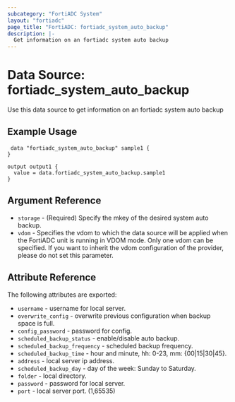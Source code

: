 ```yaml
---
subcategory: "FortiADC System"
layout: "fortiadc"
page_title: "FortiADC: fortiadc_system_auto_backup"
description: |-
  Get information on an fortiadc system auto backup
---
```


# Data Source: fortiadc_system_auto_backup
Use this data source to get information on an fortiadc system auto backup

## Example Usage

```hcl
 data "fortiadc_system_auto_backup" sample1 {
}

output output1 {
  value = data.fortiadc_system_auto_backup.sample1
}
```

## Argument Reference
* `storage` - (Required) Specify the mkey of the desired  system auto backup.
* `vdom` - Specifies the vdom to which the data source will be applied when the FortiADC unit is running in VDOM mode. Only one vdom can be specified. If you want to inherit the vdom configuration of the provider, please do not set this parameter.


## Attribute Reference

The following attributes are exported:

* `username` - username for local server. 
* `overwrite_config` - overwrite previous configuration when backup space is full. 
* `config_password` - password for config. 
* `scheduled_backup_status` - enable/disable auto backup. 
* `scheduled_backup_frequency` - scheduled backup frequency. 
* `scheduled_backup_time` - hour and minute, hh: 0-23, mm: {00|15|30|45}. 
* `address` - local server ip address. 
* `scheduled_backup_day` - day of the week: Sunday to Saturday. 
* `folder` - local directory. 
* `password` - password for local server. 
* `port` - local server port. (1,65535)

